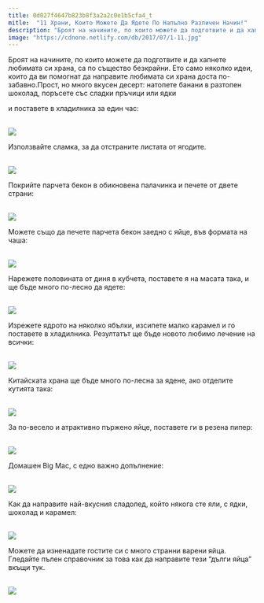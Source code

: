 ```yaml
---
title: 0d027f4647b823b8f3a2a2c0e1b5cfa4_t
mitle:  "11 Храни, Които Можете Да Ядете По Напълно Различен Начин!"
description: "Броят на начините, по които можете да подготвите и да хапнете любимата си храна, са по същество безкрайни. Ето само няколко идеи, които да ви помогнат да направите лю"
image: "https://cdnone.netlify.com/db/2017/07/1-11.jpg"
---
```


 <p>Броят на начините, по които можете да подготвите и да хапнете любимата си храна, са по същество безкрайни. Ето само няколко идеи, които да ви помогнат да направите любимата си храна доста по-забавно.Прост, но много вкусен десерт: натопете банани в разтопен шоколад, поръсете със сладки пръчици или ядки</p>      <p>и поставете в хладилника за един час:</p> <p> <br/><img src="https://cdnone.netlify.com/db/2017/07/1-11.jpg"/><br/></p> <p>Използвайте сламка, за да отстраните листата от ягодите.</p>      <p> <br/><img src="https://cdnone.netlify.com/db/2017/07/2-11.jpg"/><br/></p> <p>Покрийте парчета бекон в обикновена палачинка и печете от двете страни:</p> <p> <br/><img src="https://cdnone.netlify.com/db/2017/07/3-11.jpg"/><br/></p> <p>Можете също да печете парчета бекон заедно с яйце, във формата на чаша:</p>      <p> <br/><img src="https://cdnone.netlify.com/db/2017/07/4-11.jpg"/><br/></p> <p>Нарежете половината от диня в кубчета, поставете я на масата така, и ще бъде много по-лесно да ядете:</p> <p> <br/><img src="https://cdnone.netlify.com/db/2017/07/5-11.jpg"/><br/></p> <p>Изрежете ядрото на няколко ябълки, изсипете малко карамел и го поставете в хладилника. Резултатът ще бъде новото любимо лечение на всички:</p> <p> <br/><img src="https://cdnone.netlify.com/db/2017/07/6-12.jpg"/><br/></p> <p>Китайската храна ще бъде много по-лесна за ядене, ако отделите кутията така:</p>      <p> <br/><img src="https://cdnone.netlify.com/db/2017/07/7-1.gif"/></p> <p>За по-весело и атрактивно пържено яйце, поставете ги в резена пипер:</p> <p> <br/><img src="https://cdnone.netlify.com/db/2017/07/8-13.jpg"/><br/></p> <p>Домашен Big Mac, с едно важно допълнение:</p>      <p> <br/><img src="https://cdnone.netlify.com/db/2017/07/9-10.jpg"/><br/></p> <p>Как да направите най-вкусния сладолед, който някога сте яли, с ядки, шоколад и карамел:</p> <p> <br/><img src="https://cdnone.netlify.com/db/2017/07/10-14.jpg"/><br/></p> <p>Можете да изненадате гостите си с много странни варени яйца. Гледайте пълен справочник за това как да направите тези “дълги яйца” вкъщи тук.</p> <p> <br/><img src="https://cdnone.netlify.com/db/2017/07/11-11.jpg"/><br/></p>       